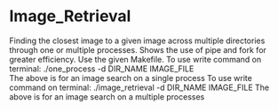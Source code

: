 # Image_Retrieval
Finding the closest image to a given image across multiple directories through one or multiple processes. Shows the use of pipe and fork for greater efficiency.
Use the given Makefile.
To use write command on terminal: ./one_process -d DIR_NAME IMAGE_FILE   
The above is for an image search on a single process
To use write command on terminal: ./image_retrieval -d DIR_NAME IMAGE_FILE
The above is for an image search on a multiple processes


